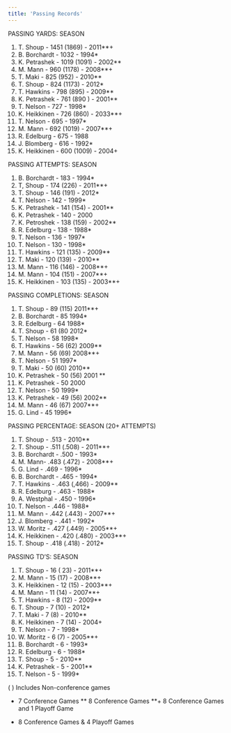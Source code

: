 ```yaml
---
title: 'Passing Records'
---
```


PASSING YARDS: SEASON
1. T. Shoup - 1451 (1869) - 2011**+
2. B. Borchardt - 1032 - 1994*
3. K. Petrashek - 1019 (1091) - 2002**
4. M. Mann - 960 (1178) - 2008**+
5. T. Maki - 825 (952) - 2010**
6. T. Shoup - 824 (1173) - 2012*
7. T. Hawkins - 798 (895) - 2009**
8. K. Petrashek - 761 (890 ) - 2001**
9. T. Nelson - 727 - 1998*
10. K. Heikkinen - 726 (860) - 2033**+
11. T. Nelson - 695 - 1997*
12. M. Mann - 692 (1019) - 2007**+
13. R. Edelburg - 675 - 1988
14. J. Blomberg - 616 - 1992*
15. K. Heikkinen - 600 (1009) - 2004+


PASSING ATTEMPTS: SEASON
1. B. Borchardt - 183 - 1994*
2. T, Shoup - 174 (226) - 2011**+
3. T. Shoup - 146 (191) - 2012*
4. T. Nelson - 142 - 1999*
5. K. Petrashek - 141 (154) - 2001**
6. K. Petrashek - 140 - 2000
7. K. Petroshek - 138 (159) - 2002**
8. R. Edelburg - 138 - 1988*
9. T. Nelson - 136 - 1997*
10. T. Nelson - 130 - 1998*
11. T. Hawkins - 121 (135) - 2009**
12. T. Maki - 120 (139) - 2010**
13. M. Mann - 116 (146) - 2008**+
14. M. Mann - 104 (151) - 2007**+
15. K. Heikkinen - 103 (135) - 2003**+


PASSING COMPLETIONS: SEASON
1. T. Shoup - 89 (115) 2011**+
2. B. Borchardt - 85 1994*
3. R. Edelburg - 64 1988*
4. T. Shoup - 61 (80 2012*
5. T. Nelson - 58 1998*
6. T. Hawkins - 56 (62) 2009**
7. M. Mann - 56 (69) 2008**+
8. T. Nelson - 51 1997*
9. T. Maki - 50 (60) 2010**
10. K. Petrashek - 50 (56) 2001 **
11. K. Petrashek - 50 2000
12. T. Nelson - 50 1999*
13. K. Petrashek - 49 (56) 2002**
14. M. Mann - 46 (67) 2007**+
15. G. Lind - 45 1996*


PASSING PERCENTAGE: SEASON (20+ ATTEMPTS)
1. T. Shoup - .513 - 2010**
2. T. Shoup - .511 (.508) - 2011**+
3. B. Borchardt - .500 - 1993*
4. M. Mann- .483 (.472) - 2008**+
5. G. Lind - .469 - 1996*
6. B. Borchardt - .465 - 1994*
7. T. Hawkins - .463 (,466) - 2009**
8. R. Edelburg - .463 - 1988*
9. A. Westphal - .450 - 1996*
10. T. Nelson - .446 - 1988*
11. M. Mann - .442 (.443) - 2007**+
12. J. Blomberg - .441 - 1992*
13. W. Moritz - .427 (.449) - 2005**+
14. K. Heikkinen - .420 (.480) - 2003**+
15. T. Shoup - .418 (.418) - 2012*


PASSING TD’S: SEASON
1. T. Shoup - 16 ( 23) - 2011**+
2. M. Mann - 15 (17) - 2008**+
3. K. Heikkinen - 12 (15) - 2003**+
4. M. Mann - 11 (14) - 2007**+
5. T. Hawkins - 8 (12) - 2009**
6. T. Shoup - 7 (10) - 2012*
7. T. Maki - 7 (8) - 2010**
8. K. Heikkinen - 7 (14) - 2004+
9. T. Nelson - 7 - 1998*
10. W. Moritz - 6 (7) - 2005**+
11. B. Borchardt - 6 - 1993*
12. R. Edelburg - 6 - 1988*
13. T. Shoup - 5 - 2010**
14. K. Petrashek - 5 - 2001**
15. T. Nelson - 5 - 1999*


( ) Includes Non-conference games
* 7 Conference Games
** 8 Conference Games
**+ 8 Conference Games and 1 Playoff Game
+ 8 Conference Games & 4 Playoff Games